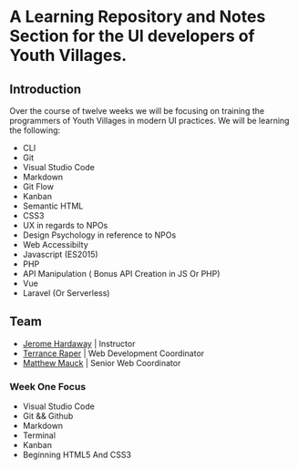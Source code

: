 # A Learning Repository and Notes Section for the UI developers of Youth Villages.

## Introduction
Over the course of twelve weeks we will be focusing on training the programmers of Youth Villages in modern UI practices. We will be learning the following:

- CLI
- Git
- Visual Studio Code
- Markdown
- Git Flow
- Kanban
- Semantic HTML
- CSS3
- UX in regards to NPOs
- Design Psychology in reference to NPOs
- Web Accessibilty
- Javascript (ES2015)
- PHP
- API Manipulation ( Bonus API Creation in JS Or PHP)
- Vue
- Laravel (Or Serverless)


## Team
- [Jerome Hardaway](https://github.com/jeromehardaway) | Instructor
- [Terrance Raper](https://github.com/terranceraper) | Web Development Coordinator
- [Matthew Mauck](https://github.com/matthewmauck) | Senior Web Coordinator

### Week One Focus
 - Visual Studio Code
 - Git && Github
 - Markdown
 - Terminal
 - Kanban
 - Beginning HTML5 And CSS3
